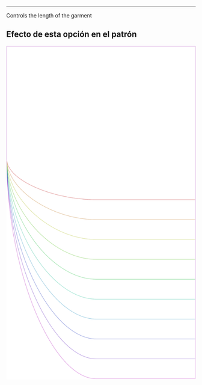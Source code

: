 ---

Controls the length of the garment


## Efecto de esta opción en el patrón
![Esta imagen muestra el efecto de esta opción superponiendo varias variantes que tienen un valor diferente para esta opción](lunetius_lengthratio_sample.svg "Efecto de esta opción en el patrón")